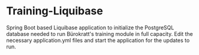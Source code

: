 # Training-Liquibase

Spring Boot based Liquibase application to initialize the PostgreSQL database needed to run Bürokratt's training module in full capacity. 
Edit the necessary application.yml files and start the application for the updates to run. 
